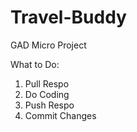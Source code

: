 # Travel-Buddy
GAD Micro Project

What to Do:
 1. Pull Respo
 2. Do Coding
 3. Push Respo
 4. Commit Changes
